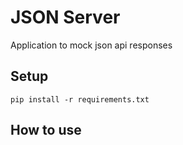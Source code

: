 # JSON Server

Application to mock json api responses

## Setup

```
pip install -r requirements.txt
```

## How to use
